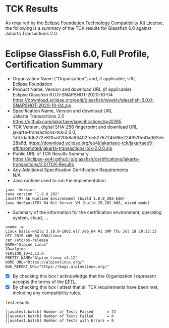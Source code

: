 TCK Results
===========

As required by the [Eclipse Foundation Technology Compatibility Kit License](https://www.eclipse.org/legal/tck.php), the following is a summary of the TCK results for Glassfish 6.0 against Jakarta Transactions 2.0.

# Eclipse GlassFish 6.0, Full Profile, Certification Summary


- Organization Name ("Organization") and, if applicable, URL <br/>
  Eclipse Foundation
- Product Name, Version and download URL (if applicable) <br/>
  Eclipse Glassfish 6.0.0-SNAPSHOT-2020-10-04 https://download.eclipse.org/ee4j/glassfish/weekly/glassfish-6.0.0-SNAPSHOT-2020-10-04.zip
- Specification Name, Version and download URL <br/>
  Jakarta Transactions 2.0 https://github.com/jakartaee/specifications/pull/265
- TCK Version, digital SHA-256 fingerprint and download URL <br/>
  jakarta-transactions-tck-2.0.0, 1d37da3db272e8f1ba02058a63402fe55276724598e224f979e41a063e528a6d, https://download.eclipse.org/ee4j/jakartaee-tck/jakartaee9-eftl/promoted/jakarta-transactions-tck-2.0.0.zip
- Public URL of TCK Results Summary <br/>
  https://eclipse-ee4j.github.io/glassfish/certifications/jakarta-transactions/2.0/TCK-Results
- Any Additional Specification Certification Requirements <br/>
  N/A
- Java runtime used to run the implementation <br/>
```
java -version
java version "1.8.0_202"
Java(TM) SE Runtime Environment (build 1.8.0_202-b08)
Java HotSpot(TM) 64-Bit Server VM (build 25.202-b08, mixed mode)
```
- Summary of the information for the certification environment, operating system, cloud, ... <br/>
```
uname -a
Linux basic-wh2lq 3.10.0-1062.el7.x86_64 #1 SMP Thu Jul 18 20:25:13 UTC 2019 x86_64 GNU/Linux
cat /etc/os-release
NAME="Alpine Linux"
ID=alpine
VERSION_ID=3.12.0
PRETTY_NAME="Alpine Linux v3.12"
HOME_URL="https://alpinelinux.org/"
BUG_REPORT_URL="https://bugs.alpinelinux.org/"
```
- [x] By checking this box I acknowledge that the Organization I represent accepts the terms of the [EFTL](https://www.eclipse.org/legal/tck.php).
- [x] By checking this box I attest that all TCK requirements have been met, including any compatibility rules.

Test results:

```
[javatest.batch] Number of Tests Passed      = 72
[javatest.batch] Number of Tests Failed      = 0
[javatest.batch] Number of Tests with Errors = 0
```
